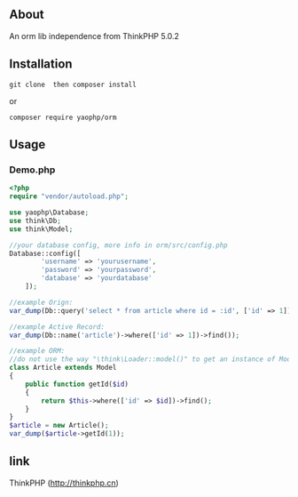 
## About
An orm lib independence from ThinkPHP 5.0.2 


## Installation

```
git clone  then composer install 
```

or

```
composer require yaophp/orm
```

## Usage
### Demo.php 
```php
<?php
require "vendor/autoload.php";

use yaophp\Database;
use think\Db;
use think\Model;

//your database config, more info in orm/src/config.php
Database::config([
        'username' => 'yourusername', 
        'password' => 'yourpassword', 
        'database' => 'yourdatabase'
    ]);

//example Orign:
var_dump(Db::query('select * from article where id = :id', ['id' => 1]));

//example Active Record:
var_dump(Db::name('article')->where(['id' => 1])->find());

//example ORM:
//do not use the way "\think\Loader::model()" to get an instance of Model
class Article extends Model
{
    public function getId($id)
    {
        return $this->where(['id' => $id])->find();
    }
}
$article = new Article();
var_dump($article->getId(1));

```

## link
ThinkPHP (http://thinkphp.cn)